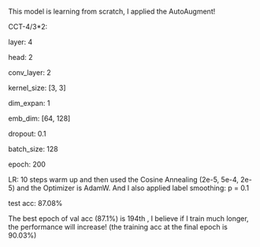 This model is learning from scratch, I applied the AutoAugment!

CCT-4/3*2:

layer: 4

head: 2

conv_layer: 2

kernel_size: [3, 3]

dim_expan: 1

emb_dim: [64, 128]

dropout: 0.1

batch_size: 128

epoch: 200

LR: 10 steps warm up and then used the Cosine Annealing (2e-5, 5e-4, 2e-5) and the Optimizer is AdamW. And I also applied label smoothing: p = 0.1

test acc: 87.08%

The best epoch of val acc (87.1%) is 194th , I believe if I train much longer, the performance will increase! (the training acc at the final epoch is 90.03%)
